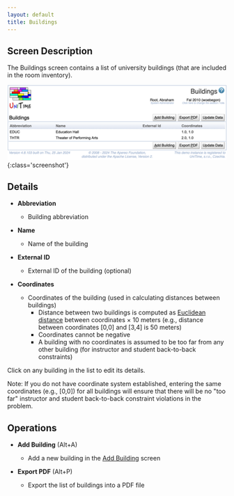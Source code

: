 ```yaml
---
layout: default
title: Buildings
---
```



## Screen Description

The Buildings screen contains a list of university buildings (that are included in the room inventory).

![Buildings](images/buildings.png){:class='screenshot'}

## Details

* **Abbreviation**
	* Building abbreviation

* **Name**
	* Name of the building

* **External ID**
	* External ID of the building (optional)

* **Coordinates**
	* Coordinates of the building (used in calculating distances between buildings)
		* Distance between two buildings is computed as [Euclidean distance](http://en.wikipedia.org/wiki/Euclidean_distance) between coordinates × 10 meters (e.g., distance between coordinates [0,0] and [3,4] is 50 meters)
		* Coordinates cannot be negative
		* A building with no coordinates is assumed to be too far from any other building (for instructor and student back-to-back constraints)

Click on any building in the list to edit its details.

Note: If you do not have coordinate system established, entering the same coordinates (e.g., [0,0]) for all buildings will ensure that there will be no "too far" instructor and student back-to-back constraint violations in the problem.

## Operations

* **Add Building** (Alt+A)
	* Add a new building in the [Add Building](add-building) screen

* **Export PDF** (Alt+P)
	* Export the list of buildings into a PDF file




